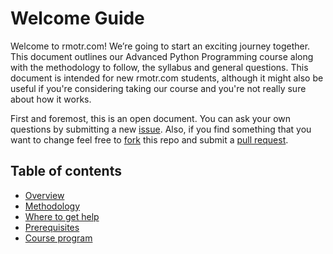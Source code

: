 # Welcome Guide

Welcome to rmotr.com! We’re going to start an exciting journey together. This document outlines our Advanced Python Programming course along with the methodology to follow, the syllabus and general questions. This document is intended for new rmotr.com students, although it might also be useful if you're considering taking our course and you're not really sure about how it works.

First and foremost, this is an open document. You can ask your own questions by submitting a new [issue](https://github.com/rmotr/pyp-welcome-guide/issues). Also, if you find something that you want to change feel free to [fork](https://help.github.com/articles/fork-a-repo/) this repo and submit a [pull request](https://help.github.com/articles/using-pull-requests/).

Table of contents
-------

- [Overview](#)
- [Methodology](#)
- [Where to get help]()
- [Prerequisites]()
- [Course program]()
